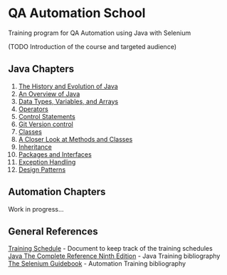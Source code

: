 # QA Automation School
Training program for QA Automation using Java with Selenium

(TODO Introduction of the course and targeted audience) 

## Java Chapters
1. [The History and Evolution of Java](https://github.com/Nearsoft/automation-school/tree/master/Java-Chapters/Chapter-01)
2. [An Overview of Java](https://github.com/Nearsoft/automation-school/tree/master/Java-Chapters/Chapter-02)
3. [Data Types, Variables, and Arrays](https://github.com/Nearsoft/automation-school/tree/master/Java-Chapters/Chapter-03)
4. [Operators](https://github.com/Nearsoft/automation-school/tree/master/Java-Chapters/Chapter-04)
5. [Control Statements](https://github.com/Nearsoft/automation-school/tree/master/Java-Chapters/Chapter-05)
6. [Git Version control](https://github.com/Nearsoft/automation-school/tree/master/Java-Chapters/Chapter-06)
7. [Classes](https://github.com/Nearsoft/automation-school/tree/master/Java-Chapters/Chapter-07)
8. [A Closer Look at Methods and Classes](https://github.com/Nearsoft/automation-school/tree/master/Java-Chapters/Chapter-08)
9. [Inheritance](https://github.com/Nearsoft/automation-school/tree/master/Java-Chapters/Chapter-09)
10. [Packages and Interfaces](https://github.com/Nearsoft/automation-school/tree/master/Java-Chapters/Chapter-10)
11. [Exception Handling](https://github.com/Nearsoft/automation-school/tree/master/Java-Chapters/Chapter-11)
12. [Design Patterns](https://github.com/Nearsoft/automation-school/tree/master/Java-Chapters/Chapter-12)

## Automation Chapters
Work in progress...

## General References
[Training Schedule](https://docs.google.com/spreadsheets/d/1OPPdPRM3FK0S1xqXxdGjRkXF7RHjl7KY2LUMjcHhdVs) - Document to keep track of the training schedules  
[Java The Complete Reference Ninth Edition](https://drive.google.com/file/d/0B7cdRbw_opBFOXllSHJlbWpvblk/view) - Java Training bibliography  
[The Selenium Guidebook](https://drive.google.com/file/d/13WnD9sf28OTdgZq31tV5uN7kl-R_9K9g/view) - Automation Training bibliography
